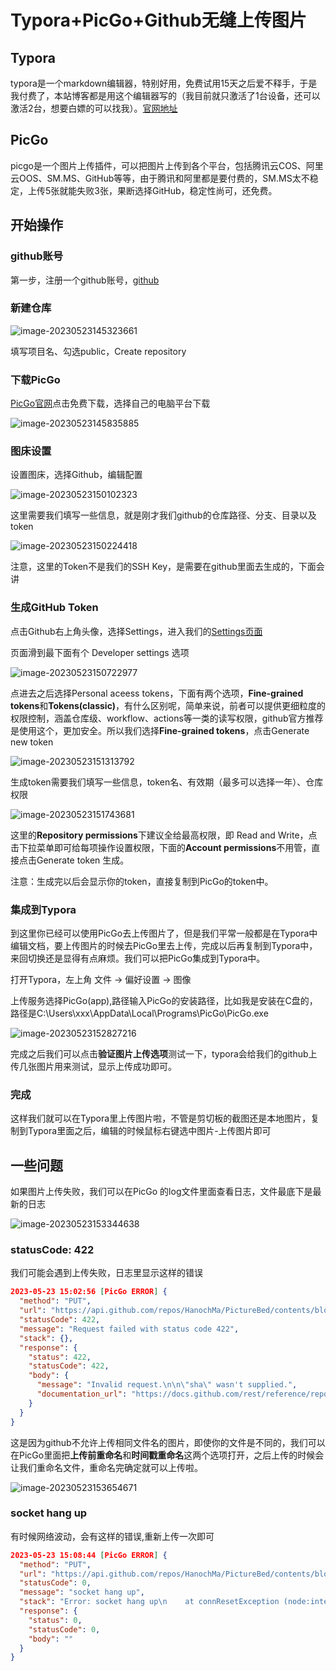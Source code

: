 # Typora+PicGo+Github无缝上传图片

## Typora

typora是一个markdown编辑器，特别好用，免费试用15天之后爱不释手，于是我付费了，本站博客都是用这个编辑器写的（我目前就只激活了1台设备，还可以激活2台，想要白嫖的可以找我）。[官网地址](https://typoraio.cn/)

## PicGo

picgo是一个图片上传插件，可以把图片上传到各个平台，包括腾讯云COS、阿里云OOS、SM.MS、GitHub等等，由于腾讯和阿里都是要付费的，SM.MS太不稳定，上传5张就能失败3张，果断选择GitHub，稳定性尚可，还免费。

## 开始操作

### github账号

第一步，注册一个github账号，[github](https://github.com/)

### 新建仓库

![image-20230523145323661](https://raw.githubusercontent.com/HanochMa/PictureBed/main/blogs/typora-pic1.png)

填写项目名、勾选public，Create repository



### 下载PicGo

[PicGo官网](https://molunerfinn.com/PicGo/)点击免费下载，选择自己的电脑平台下载

![image-20230523145835885](https://raw.githubusercontent.com/HanochMa/PictureBed/main/blogs/typora-pic2.png)



### 图床设置

设置图床，选择Github，编辑配置

![image-20230523150102323](https://raw.githubusercontent.com/HanochMa/PictureBed/main/blogs/typora-pic3.png)

这里需要我们填写一些信息，就是刚才我们github的仓库路径、分支、目录以及token

![image-20230523150224418](https://raw.githubusercontent.com/HanochMa/PictureBed/main/blogs/typora-pic4.png)

注意，这里的Token不是我们的SSH Key，是需要在github里面去生成的，下面会讲



### 生成GitHub Token

点击Github右上角头像，选择Settings，进入我们的[Settings页面](https://github.com/settings/profile)

页面滑到最下面有个 Developer settings 选项

![image-20230523150722977](https://raw.githubusercontent.com/HanochMa/PictureBed/main/blogs/typora-pic6.png)

点进去之后选择Personal aceess tokens，下面有两个选项，**Fine-grained tokens**和**Tokens(classic)**，有什么区别呢，简单来说，前者可以提供更细粒度的权限控制，涵盖仓库级、workflow、actions等一类的读写权限，github官方推荐是使用这个，更加安全。所以我们选择**Fine-grained tokens**，点击Generate new token

![image-20230523151313792](https://raw.githubusercontent.com/HanochMa/PictureBed/main/blogs/typora-pic7.png)

生成token需要我们填写一些信息，token名、有效期（最多可以选择一年）、仓库权限

![image-20230523151743681](https://raw.githubusercontent.com/HanochMa/PictureBed/main/blogs/typora-pic8.png)

这里的**Repository permissions**下建议全给最高权限，即 Read and Write，点击下拉菜单即可给每项操作设置权限，下面的**Account permissions**不用管，直接点击Generate token 生成。

注意：生成完以后会显示你的token，直接复制到PicGo的token中。

### 集成到Typora

到这里你已经可以使用PicGo去上传图片了，但是我们平常一般都是在Typora中编辑文档，要上传图片的时候去PicGo里去上传，完成以后再复制到Typora中，来回切换还是显得有点麻烦。我们可以把PicGo集成到Typora中。

打开Typora，左上角 文件 -> 偏好设置 -> 图像

上传服务选择PicGo(app),路径输入PicGo的安装路径，比如我是安装在C盘的，路径是C:\Users\xxx\AppData\Local\Programs\PicGo\PicGo.exe

![image-20230523152827216](https://raw.githubusercontent.com/HanochMa/PictureBed/main/blogs/typora-pic10.png)

完成之后我们可以点击**验证图片上传选项**测试一下，typora会给我们的github上传几张图片用来测试，显示上传成功即可。

### 完成

这样我们就可以在Typora里上传图片啦，不管是剪切板的截图还是本地图片，复制到Typora里面之后，编辑的时候鼠标右键选中图片-上传图片即可

## 一些问题

如果图片上传失败，我们可以在PicGo 的log文件里面查看日志，文件最底下是最新的日志

![image-20230523153344638](https://raw.githubusercontent.com/HanochMa/PictureBed/main/blogs/typora-pic11.png)



### statusCode: 422

我们可能会遇到上传失败，日志里显示这样的错误

```json
2023-05-23 15:02:56 [PicGo ERROR] {
  "method": "PUT",
  "url": "https://api.github.com/repos/HanochMa/PictureBed/contents/blogs/typora-pic3.png",
  "statusCode": 422,
  "message": "Request failed with status code 422",
  "stack": {},
  "response": {
    "status": 422,
    "statusCode": 422,
    "body": {
      "message": "Invalid request.\n\n\"sha\" wasn't supplied.",
      "documentation_url": "https://docs.github.com/rest/reference/repos#create-or-update-file-contents"
    }
  }
} 
```

这是因为github不允许上传相同文件名的图片，即使你的文件是不同的，我们可以在PicGo里面把**上传前重命名**和**时间戳重命名**这两个选项打开，之后上传的时候会让我们重命名文件，重命名完确定就可以上传啦。

![image-20230523153654671](https://raw.githubusercontent.com/HanochMa/PictureBed/main/blogs/typora-pic12.png)



### socket hang up

有时候网络波动，会有这样的错误,重新上传一次即可

```json
2023-05-23 15:08:44 [PicGo ERROR] {
  "method": "PUT",
  "url": "https://api.github.com/repos/HanochMa/PictureBed/contents/blogs/typora-pic5.png",
  "statusCode": 0,
  "message": "socket hang up",
  "stack": "Error: socket hang up\n    at connResetException (node:internal/errors:691:14)\n    at TLSSocket.socketOnEnd (node:_http_client:471:23)\n    at TLSSocket.emit (node:events:406:35)\n    at endReadableNT (node:internal/streams/readable:1343:12)\n    at processTicksAndRejections (node:internal/process/task_queues:83:21)",
  "response": {
    "status": 0,
    "statusCode": 0,
    "body": ""
  }
} 
```

